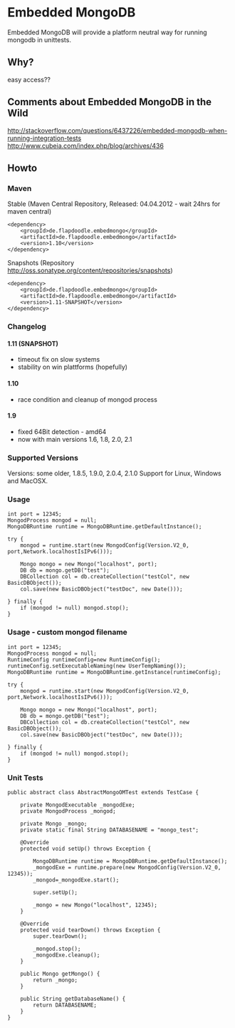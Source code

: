 # Embedded MongoDB

Embedded MongoDB will provide a platform neutral way for running mongodb in unittests.

## Why?

easy access??

## Comments about Embedded MongoDB in the Wild

http://stackoverflow.com/questions/6437226/embedded-mongodb-when-running-integration-tests
http://www.cubeia.com/index.php/blog/archives/436

## Howto

### Maven

Stable (Maven Central Repository, Released: 04.04.2012 - wait 24hrs for maven central)

	<dependency>
		<groupId>de.flapdoodle.embedmongo</groupId>
		<artifactId>de.flapdoodle.embedmongo</artifactId>
		<version>1.10</version>
	</dependency>

Snapshots (Repository http://oss.sonatype.org/content/repositories/snapshots)

	<dependency>
		<groupId>de.flapdoodle.embedmongo</groupId>
		<artifactId>de.flapdoodle.embedmongo</artifactId>
		<version>1.11-SNAPSHOT</version>
	</dependency>

### Changelog

#### 1.11 (SNAPSHOT)

- timeout fix on slow systems
- stability on win plattforms (hopefully)

#### 1.10

- race condition and cleanup of mongod process

#### 1.9

- fixed 64Bit detection - amd64
- now with main versions 1.6, 1.8, 2.0, 2.1

### Supported Versions

Versions: some older, 1.8.5, 1.9.0, 2.0.4, 2.1.0
Support for Linux, Windows and MacOSX.

### Usage

	int port = 12345;
	MongodProcess mongod = null;
	MongoDBRuntime runtime = MongoDBRuntime.getDefaultInstance();
	
	try {
		mongod = runtime.start(new MongodConfig(Version.V2_0, port,Network.localhostIsIPv6()));

		Mongo mongo = new Mongo("localhost", port);
		DB db = mongo.getDB("test");
		DBCollection col = db.createCollection("testCol", new BasicDBObject());
		col.save(new BasicDBObject("testDoc", new Date()));

	} finally {
		if (mongod != null)	mongod.stop();
	}

### Usage - custom mongod filename 

	int port = 12345;
	MongodProcess mongod = null;
	RuntimeConfig runtimeConfig=new RuntimeConfig();
	runtimeConfig.setExecutableNaming(new UserTempNaming());
	MongoDBRuntime runtime = MongoDBRuntime.getInstance(runtimeConfig);
	
	try {
		mongod = runtime.start(new MongodConfig(Version.V2_0, port,Network.localhostIsIPv6()));

		Mongo mongo = new Mongo("localhost", port);
		DB db = mongo.getDB("test");
		DBCollection col = db.createCollection("testCol", new BasicDBObject());
		col.save(new BasicDBObject("testDoc", new Date()));

	} finally {
		if (mongod != null)	mongod.stop();
	}

### Unit Tests

	public abstract class AbstractMongoOMTest extends TestCase {
	
		private MongodExecutable _mongodExe;
		private MongodProcess _mongod;
	
		private Mongo _mongo;
		private static final String DATABASENAME = "mongo_test";
	
		@Override
		protected void setUp() throws Exception {
	
			MongoDBRuntime runtime = MongoDBRuntime.getDefaultInstance();
			_mongodExe = runtime.prepare(new MongodConfig(Version.V2_0, 12345));
			_mongod=_mongodExe.start();
			
			super.setUp();
	
			_mongo = new Mongo("localhost", 12345);
		}
	
		@Override
		protected void tearDown() throws Exception {
			super.tearDown();
			
			_mongod.stop();
			_mongodExe.cleanup();
		}
	
		public Mongo getMongo() {
			return _mongo;
		}
	
		public String getDatabaseName() {
			return DATABASENAME;
		}
	}
